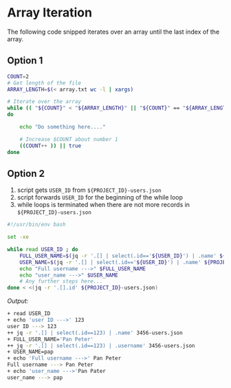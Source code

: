 # Array Iteration

The following code snipped iterates over an array until the last index of the array.

## Option 1

```bash
COUNT=2
# Get length of the file
ARRAY_LENGTH=$(< array.txt wc -l | xargs)

# Iterate over the array
while (( "${COUNT}" < "${ARRAY_LENGTH}" || "${COUNT}" == "${ARRAY_LENGTH}" ))
do

    echo "Do something here...."

    # Increase $COUNT about number 1
    ((COUNT++ )) || true
done
```

## Option 2

1. script gets `USER_ID` from `${PROJECT_ID}-users.json`
2. script forwards `USER_ID` for the beginning of the while loop
3. while loops is terminated when there are not more records in `${PROJECT_ID}-users.json`

```bash
#!/usr/bin/env bash

set -xe

while read USER_ID ; do 
    FULL_USER_NAME=$(jq -r '.[] | select(.id=='${USER_ID}') | .name' ${PROJECT_ID}-users.json)
    USER_NAME=$(jq -r '.[] | select(.id=='${USER_ID}') | .name' ${PROJECT_ID}-users.json)
    echo "Full username --->" $FULL_USER_NAME
    echo "user_name --->" $USER_NAME
    # Any further steps here...
done < <(jq -r '.[].id' ${PROJECT_ID}-users.json)
```

_Output:_

```bash
+ read USER_ID
+ echo 'user ID --->' 123
user ID ---> 123
++ jq -r '.[] | select(.id==123) | .name' 3456-users.json
+ FULL_USER_NAME='Pan Peter'
++ jq -r '.[] | select(.id==123) | .username' 3456-users.json
+ USER_NAME=pap
+ echo 'Full username --->' Pan Peter
Full username ---> Pan Peter
+ echo 'user_name --->'Pan Pater
user_name ---> pap
```
